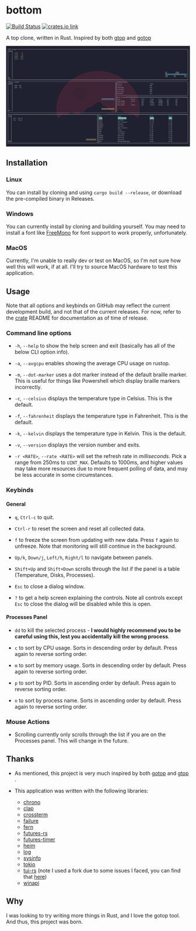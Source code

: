 # bottom

[![Build Status](https://travis-ci.com/ClementTsang/bottom.svg?token=1wvzVgp94E1TZyPNs8JF&branch=master)](https://travis-ci.com/ClementTsang/bottom) [![crates.io link](https://img.shields.io/crates/v/bottom.svg)](https://crates.io/crates/bottom)

A top clone, written in Rust. Inspired by both [gtop](https://github.com/aksakalli/gtop) and [gotop](https://github.com/cjbassi/gotop)

![Quick demo recording](assets/recording_1.gif)

## Installation

### Linux

You can install by cloning and using `cargo build --release`, or download the pre-compiled binary in Releases.

### Windows

You can currently install by cloning and building yourself. You may need to install a font like [FreeMono](https://fonts2u.com/free-monospaced.font) for font support to work properly, unfortunately.

### MacOS

Currently, I'm unable to really dev or test on MacOS, so I'm not sure how well this will work, if at all. I'll try to source MacOS hardware to test this application.

## Usage

Note that all options and keybinds on GitHub may reflect the current development build, and not that of the current releases. For now, refer to the [crate](https://crates.io/crates/bottom) README for documentation as of time of release.

### Command line options

- `-h`, `--help` to show the help screen and exit (basically has all of the below CLI option info).

- `-a`, `--avgcpu` enables showing the average CPU usage on rustop.

- `-m`, `--dot-marker` uses a dot marker instead of the default braille marker. This is useful for things like Powershell which display braille markers incorrectly.

- `-c`, `--celsius` displays the temperature type in Celsius. This is the default.

- `-f`, `--fahrenheit` displays the temperature type in Fahrenheit. This is the default.

- `-k`, `--kelvin` displays the temperature type in Kelvin. This is the default.

- `-v`, `--version` displays the version number and exits.

- `-r <RATE>`, `--rate <RATE>` will set the refresh rate in _milliseconds_. Pick a range from 250ms to `UINT_MAX`. Defaults to 1000ms, and higher values may take more resources due to more frequent polling of data, and may be less accurate in some circumstances.

### Keybinds

#### General

- `q`, `Ctrl-c` to quit.

- `Ctrl-r` to reset the screen and reset all collected data.

- `f` to freeze the screen from updating with new data. Press `f` again to unfreeze. Note that monitoring will still continue in the background.

- `Up/k`, `Down/j`, `Left/h`, `Right/l` to navigate between panels.

- `Shift+Up` and `Shift+Down` scrolls through the list if the panel is a table (Temperature, Disks, Processes).

- `Esc` to close a dialog window.

- `?` to get a help screen explaining the controls. Note all controls except `Esc` to close the dialog will be disabled while this is open.

#### Processes Panel

- `dd` to kill the selected process - **I would highly recommend you to be careful using this, lest you accidentally kill the wrong process**.

- `c` to sort by CPU usage. Sorts in descending order by default. Press again to reverse sorting order.

- `m` to sort by memory usage. Sorts in descending order by default. Press again to reverse sorting order.

- `p` to sort by PID. Sorts in ascending order by default. Press again to reverse sorting order.

- `n` to sort by process name. Sorts in ascending order by default. Press again to reverse sorting order.

### Mouse Actions

[* Scrolling either scrolls through the list if the panel is a table (Temperature, Disks, Processes), or zooms in and out if it is a chart.]: <>

- Scrolling currently only scrolls through the list if you are on the Processes panel. This will change in the future.

## Thanks

- As mentioned, this project is very much inspired by both [gotop](https://github.com/cjbassi/gotop) and [gtop](https://github.com/aksakalli/gtop) .

- This application was written with the following libraries:
  - [chrono](https://github.com/chronotope/chrono)
  - [clap](https://github.com/clap-rs/clap)
  - [crossterm](https://github.com/TimonPost/crossterm)
  - [failure](https://github.com/rust-lang-nursery/failure)
  - [fern](https://github.com/daboross/fern)
  - [futures-rs](https://github.com/rust-lang-nursery/futures-rs)
  - [futures-timer](https://github.com/rustasync/futures-timer)
  - [heim](https://github.com/heim-rs/heim)
  - [log](https://github.com/rust-lang-nursery/log)
  - [sysinfo](https://github.com/GuillaumeGomez/sysinfo)
  - [tokio](https://github.com/tokio-rs/tokio)
  - [tui-rs](https://github.com/fdehau/tui-rs) (note I used a fork due to some issues I faced, you can find that [here](https://github.com/ClementTsang/tui-rs))
  - [winapi](https://github.com/retep998/winapi-rs)

## Why

I was looking to try writing more things in Rust, and I love the gotop tool. And thus, this project was born.
